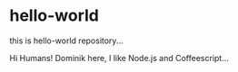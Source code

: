 # hello-world
this is hello-world repository...

Hi Humans!
Dominik here, I like Node.js and Coffeescript...
